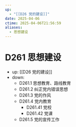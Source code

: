 ```yaml
---
up:
  - "[[D26 党的建设]]"
date: 2025-04-06
ctime: 2025-04-06T21:56:59
aliases:
  - 思想建设
---
```


# D261 思想建设

- up: [[D26 党的建设]]
- down:	
	- D261.1 思想教育、路线教育
	- D261.2 纠正党内错误思想
	- D261.3 党的作风
	- D261.4 党内教育
		- D261.41 党校
		- D261.42 党课
	- D261.5 党的宣传工作
	
